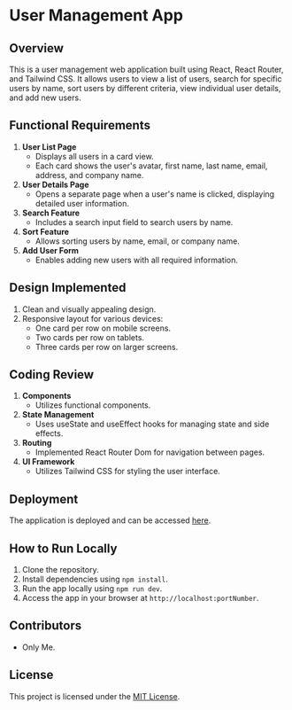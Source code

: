 # User Management App

## Overview
This is a user management web application built using React, React Router, and Tailwind CSS. It allows users to view a list of users, search for specific users by name, sort users by different criteria, view individual user details, and add new users.

## Functional Requirements
1. **User List Page**
   - Displays all users in a card view.
   - Each card shows the user's avatar, first name, last name, email, address, and company name.
2. **User Details Page**
   - Opens a separate page when a user's name is clicked, displaying detailed user information.
3. **Search Feature**
   - Includes a search input field to search users by name.
4. **Sort Feature**
   - Allows sorting users by name, email, or company name.
5. **Add User Form**
   - Enables adding new users with all required information.

## Design Implemented
1. Clean and visually appealing design.
2. Responsive layout for various devices:
   - One card per row on mobile screens.
   - Two cards per row on tablets.
   - Three cards per row on larger screens.

## Coding Review
1. **Components**
   - Utilizes functional components.
2. **State Management**
   - Uses useState and useEffect hooks for managing state and side effects.
3. **Routing**
   - Implemented React Router Dom for navigation between pages.
4. **UI Framework**
   - Utilizes Tailwind CSS for styling the user interface.

## Deployment
The application is deployed and can be accessed [here](https://user-management-list-tcnxt.netlify.app/).

## How to Run Locally
1. Clone the repository.
2. Install dependencies using `npm install`.
3. Run the app locally using `npm run dev`.
4. Access the app in your browser at `http://localhost:portNumber`.

## Contributors
- Only Me.

## License
This project is licensed under the [MIT License]().

